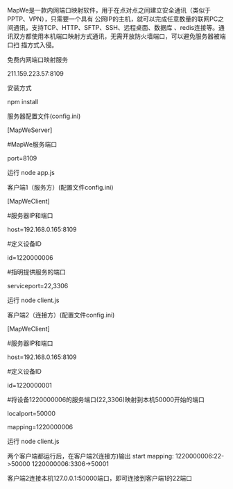 MapWe是一款内网端口映射软件，用于在点对点之间建立安全通讯（类似于PPTP、VPN），只需要一个具有
公网IP的主机，就可以完成任意数量的联网PC之间通讯，支持TCP、HTTP、SFTP、SSH、远程桌面、数据库
、redis连接等。通讯双方都使用本机端口映射方式通讯，无需开放防火墙端口，可以避免服务器被端口扫
描方式入侵。

免费内网端口映射服务

211.159.223.57:8109

安装方式

npm install 

服务器配置文件(config.ini)

[MapWeServer]

#MapWe服务端口

port=8109

运行
node app.js 

客户端1（服务方）(配置文件config.ini)

[MapWeClient]

#服务器IP和端口

host=192.168.0.165:8109

#定义设备ID

id=1220000006

#指明提供服务的端口

serviceport=22,3306

运行
node client.js


客户端2（连接方）(配置文件config.ini)

[MapWeClient]

#服务器IP和端口

host=192.168.0.165:8109

#定义设备ID

id=1220000001

#将设备1220000006的服务端口(22,3306)映射到本机50000开始的端口

localport=50000

mapping=1220000006

运行
node client.js

两个客户端都运行后，在客户端2(连接方)输出
start mapping:
 1220000006:22->50000
 1220000006:3306->50001

客户端2连接本机127.0.0.1:50000端口，即可连接到客户端1的22端口

